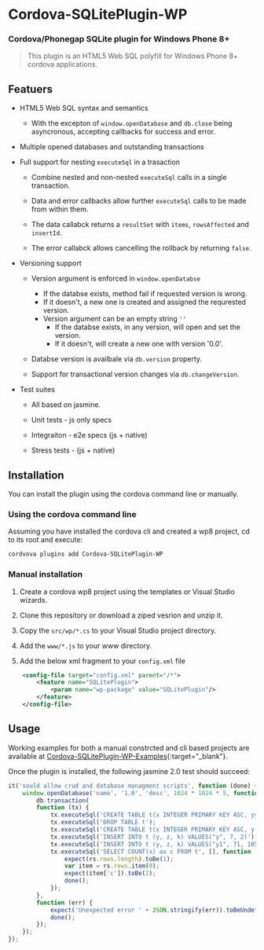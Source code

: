 # Cordova-SQLitePlugin-WP

### Cordova/Phonegap SQLite plugin for Windows Phone 8+

> This plugin is an HTML5 Web SQL polyfill for Windows Phone 8+ cordova applications.

## Featuers

* HTML5 Web SQL syntax and semantics
	* With the excepton of `window.openDatabase` and `db.close` being asyncronous, accepting callbacks for success and error. 

* Multiple opened databases and outstanding transactions

* Full support for nesting `executeSql` in a trasaction
	
	* Combine nested and non-nested `executeSql` calls in a single transaction.

	* Data and error callbacks allow further `executeSql` calls to be made from within them.

	* The data callabck returns a `resultSet` with `items`, `rowsAffected` and `insertId`.

	* The error callabck allows cancelling the rollback by returning `false`.
	
	
* Versioning support

	* Version argument is enforced in `window.openDatabse` 
		* If the databse exists, method fail if requested version is wrong.
		* If it doesn't, a new one is created and assigned the requrested version.
		* Version argument can be an empty string `''`
			* If the databse exists, in any version, will open and set the version.
			* If it doesn't, will create a new one with version '0.0'.

	* Databse version is availbale via `db.version` property.

	* Support for transactional version changes via `db.changeVersion`.

* Test suites

	* All based on jasmine.

	* Unit tests - js only specs 

	* Integraiton - e2e specs (js + native)

	* Stress tests - (js + native)


## Installation

You can install the plugin using the cordova command line or manually.

### Using the cordova command line 

Assuming you have installed the cordova cli and created a wp8 project, cd to its root and execute:

```bash
cordvova plugins add Cordova-SQLitePlugin-WP
```

### Manual installation

1. Create a cordova wp8 project using the templates or Visual Studio wizards.

1. Clone this repository or download a ziped vesrion and unzip it.

1. Copy the `src/wp/*.cs` to your Visual Studio project directory.

1. Add the `www/*.js` to your www directory.

1. Add the below xml fragment to your `config.xml` file

```xml
	<config-file target="config.xml" parent="/*">
	    <feature name="SQLitePlugin">
	        <param name="wp-package" value="SQLitePlugin"/>
	    </feature>
	</config-file>
```

## Usage

Working examples for both a manual constrcted and cli based projects are available at [Cordova-SQLitePlugin-WP-Examples](https://github.com/welldone-software/Cordova-SQLitePlugin-WP-Examples){:target="_blank"}.

Once the plugin is installed, the following jasmine 2.0 test should succeed:

```js
it('sould allow crud and database managment scripts', function (done) {
    window.openDatabase('name', '1.0', 'desc', 1024 * 1024 * 5, function (db) {
        db.transaction(
        function (tx) {
            tx.executeSql('CREATE TABLE t(x INTEGER PRIMARY KEY ASC, yy TEXT, zz INTEGER)');
            tx.executeSql('DROP TABLE t');
            tx.executeSql('CREATE TABLE t(x INTEGER PRIMARY KEY ASC, y TEXT, z INTEGER, k INTEGER)');
            tx.executeSql('INSERT INTO t (y, z, k) VALUES("y", 7, 2)');
            tx.executeSql('INSERT INTO t (y, z, k) VALUES("y1", 71, 105)');
            tx.executeSql('SELECT COUNT(x) as c FROM t', [], function (t, rs) {
                expect(rs.rows.length).toBe(1);
                var item = rs.rows.item(0);
                expect(item['c']).toBe(2);
                done();
            });
        },
        function (err) {
            expect('Unexpected error ' + JSON.stringify(err)).toBeUndefined();
            done();
        });
    });
});
```
